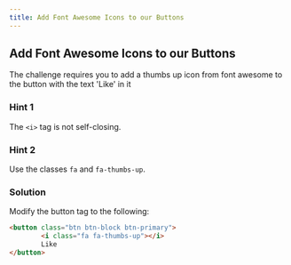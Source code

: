 ```yaml
---
title: Add Font Awesome Icons to our Buttons
---
```

## Add Font Awesome Icons to our Buttons

The challenge requires you to add a thumbs up icon from font awesome to the button with the text 'Like' in it

### Hint 1

The ``` <i> ``` tag is not self-closing.
 
### Hint 2

Use the classes ``` fa ``` and ```fa-thumbs-up```.

### Solution

Modify the button tag to the following:

```html
<button class="btn btn-block btn-primary">
        <i class="fa fa-thumbs-up"></i>
        Like
</button>
```
